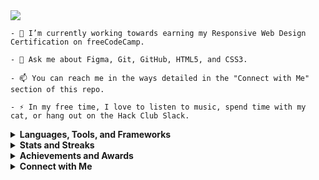 <img src="header.png" />

```
- 🌱 I’m currently working towards earning my Responsive Web Design Certification on freeCodeCamp.

- 💬 Ask me about Figma, Git, GitHub, HTML5, and CSS3.

- 📫 You can reach me in the ways detailed in the "Connect with Me" section of this repo.

- ⚡ In my free time, I love to listen to music, spend time with my cat, or hang out on the Hack Club Slack.
```

<!-- - 📝 I regularly ... -->
<!-- - 🔭 I’m currently working on a project. -->
<!-- - 👯 I’m looking to collaborate on ... -->
<!-- - 🤔 I’m looking for help with ... -->
<!-- - 👨‍💻 All of my projects are available [in my portfolio](portfolio link) -->
<!-- - 📄 Know about my experiences [in my resume](resume link) -->
<!-- Sort with https://rahuldkjain.github.io/gh-profile-readme-generator/ -->

<details>
  <summary><b>Languages, Tools, and Frameworks</b></summary>
  <img title="Figma" src="https://img.shields.io/badge/figma-%23F24E1E.svg?style=for-the-badge&logo=figma&logoColor=white" />
  <img title="Git" src="https://img.shields.io/badge/git-%23F05033.svg?style=for-the-badge&logo=git&logoColor=white" />
  <img title="Github" src="https://img.shields.io/badge/github-%23121011.svg?style=for-the-badge&logo=github&logoColor=white" />
  <img title="HTML5" src="https://img.shields.io/badge/html5-%23E34F26.svg?style=for-the-badge&logo=html5&logoColor=white" />
  <img title="CSS3" src="https://img.shields.io/badge/css3-%231572B6.svg?style=for-the-badge&logo=css3&logoColor=white" />
  <!-- use https://github.com/Ileriayo/markdown-badges -->
</details>

<details>
  <summary><b>Stats and Streaks</b></summary>
  <img align="center" src="https://github-readme-stats.vercel.app/api?username=FireBreather65&layout=compact&show_icons=true&theme=prussian" />
  <img align="center" src="https://github-readme-stats.vercel.app/api/top-langs/?username=FireBreather65&layout=compact&theme=prussian" />
  <img align="center" src="https://github-readme-streak-stats.herokuapp.com/?user=FireBreather65&theme=prussian" />
</details>

<details>
  <summary><b>Achievements and Awards</b></summary>
  <img align="center" src="https://github-profile-trophy.vercel.app/?username=FireBreather65&theme=nord" />
</details>

<details>
  <summary><b>Connect with Me</b></summary>
  <p>You can DM me on the Hack Club Slack (preferred), contact me LinkedIn, or comment in the discussions tab of this repo - I should respond within 24 hours 🙂</p>
</details>
